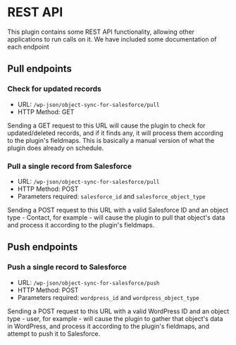 # REST API

This plugin contains some REST API functionality, allowing other applications to run calls on it. We have included some documentation of each endpoint

## Pull endpoints

### Check for updated records

- URL: `/wp-json/object-sync-for-salesforce/pull`
- HTTP Method: GET

Sending a GET request to this URL will cause the plugin to check for updated/deleted records, and if it finds any, it will process them according to the plugin's fieldmaps. This is basically a manual version of what the plugin does already on schedule.

### Pull a single record from Salesforce

- URL: `/wp-json/object-sync-for-salesforce/pull`
- HTTP Method: POST
- Parameters required: `salesforce_id` and `salesforce_object_type`

Sending a POST request to this URL with a valid Salesforce ID and an object type - Contact, for example - will cause the plugin to pull that object's data and process it according to the plugin's fieldmaps.

## Push endpoints

### Push a single record to Salesforce

- URL: `/wp-json/object-sync-for-salesforce/push`
- HTTP Method: POST
- Parameters required: `wordpress_id` and `wordpress_object_type`

Sending a POST request to this URL with a valid WordPress ID and an object type - user, for example - will cause the plugin to gather that object's data in WordPress, and process it according to the plugin's fieldmaps, and attempt to push it to Salesforce.

